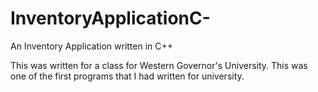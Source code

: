 # InventoryApplicationC-
An Inventory Application written in C++

This was written for a class for Western Governor's University. This was one of the first programs
that I had written for university.
